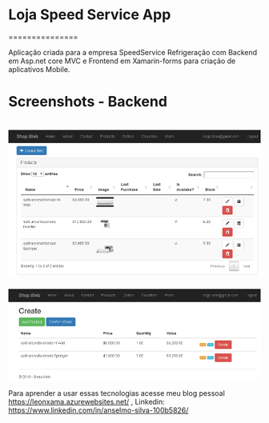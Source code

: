 # Loja Speed Service App
===============

Aplicação criada para a empresa SpeedService Refrigeração com Backend em Asp.net core MVC e Frontend em Xamarin-forms para criação 
de aplicativos Mobile.

Screenshots - Backend
===

![all](ScreenShots/produtos.png)
===

![all](ScreenShots/orders.png)

Para aprender a usar essas tecnologias acesse meu blog pessoal https://leonxama.azurewebsites.net/ , Linkedin: https://www.linkedin.com/in/anselmo-silva-100b5826/
